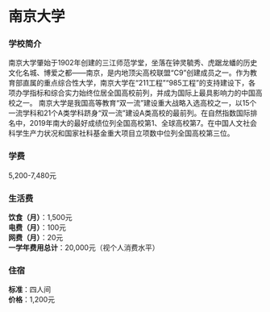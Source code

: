 # 南京大学
### 学校简介
南京大学肇始于1902年创建的三江师范学堂，坐落在钟灵毓秀、虎踞龙蟠的历史文化名城、博爱之都——南京，是内地顶尖高校联盟“C9”创建成员之一。作为教育部直属的重点综合性大学，南京大学在“211工程”“985工程”的支持建设下，各项办学指标和综合实力始终位居全国高校前列，并成为国际上最具影响力的中国高校之一。 南京大学是我国高等教育“双一流”建设重大战略入选高校之一，以15个一流学科和21个A类学科跻身“双一流”建设A类高校的最前列。在自然指数国际排名中，2019年南大的最好成绩位列全国高校第1、全球高校第7。在中国人文社会科学生产力状况和国家社科基金重大项目立项数中位列全国高校第三位。

### 学费
5,200-7,480元

### 生活费
**饮食（月）**：1,500元  
**电费（月）**：100元  
**网费（月）**：20元  
**一学年费用总计**：20,000元（视个人消费水平）  

### 住宿
**标准**：四人间  
**价格**：1,200元  
